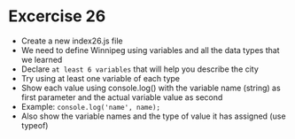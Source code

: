 # Excercise 26

* Create a new index26.js file
* We need to define Winnipeg using variables and all the data types that we learned
* Declare `at least 6 variables` that will help you describe the city
* Try using at least one variable of each type
* Show each value using console.log() with the variable name (string) as first parameter and the actual variable value as second
* Example: `console.log('name', name);` 
* Also show the variable names and the type of value it has assigned (use typeof)